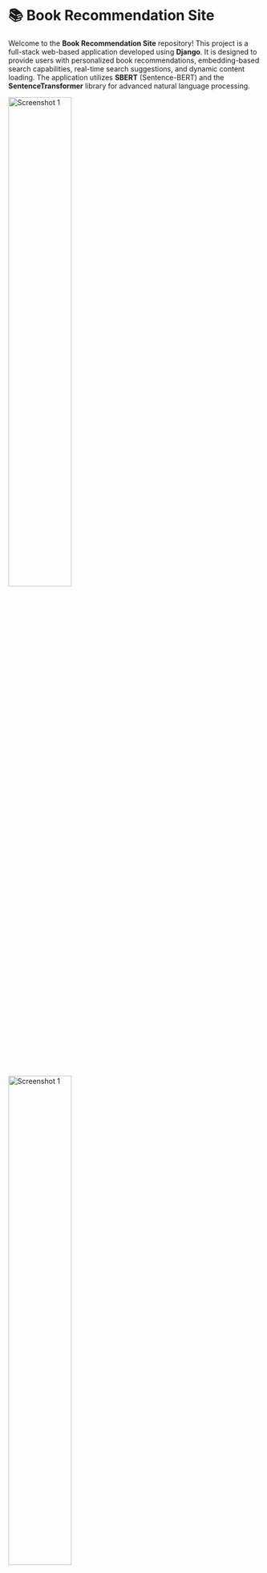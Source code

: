 # 📚 Book Recommendation Site

Welcome to the **Book Recommendation Site** repository! This project is a full-stack web-based application developed using **Django**. It is designed to provide users with personalized book recommendations, embedding-based search capabilities, real-time search suggestions, and dynamic content loading. The application utilizes **SBERT** (Sentence-BERT) and the **SentenceTransformer** library for advanced natural language processing.

<p> <img src="demo/Screenshot (7).png" alt="Screenshot 1" style="width:50%; max-width:600px;"/> <img src="demo/Screenshot (8).png" alt="Screenshot 1" style="width:50%; max-width:600px;"/></p>

<p> <img src="demo/Screenshot (9).png" alt="Screenshot 1" style="width:50%; max-width:600px;"/> <img src="demo/Screenshot (10).png" alt="Screenshot 1" style="width:50%; max-width:600px;"/></p>


---

## ✨ Features

### 1. **Personalized Book Recommendations**
   - Recommends books based on the user's future reading list.
   - Dynamically adapts to user preferences to provide tailored suggestions.

### 2. **Embedding-Based Search**
   - Allows users to search for books using semantic similarity.
   - The search function retrieves books that are contextually similar to the query.

### 3. **Search Suggestions**
   - Provides real-time suggestions for queries based on user input.
   - Uses embeddings to suggest relevant and meaningful terms or titles.

### 4. **MyFutureRead**
   - Enables users to create and manage their future reading list for personalized recommendations.

### 5. **Bestseller and Most Reads**
   - Displays a curated list of bestselling books and the most-read books to help users discover popular titles.

### 6. **User Session Management**
   - Supports user authentication for saving preferences and managing sessions securely.

### 7. **Infinite Scroll**
   - Implements infinite scrolling for seamless browsing of book lists without page reloads.

### 8. **Database Creation through Web Scraping**
   - Data for books, authors, and reviews is scraped from Goodreads using **Beautiful Soup**.

### 9. **Developed with Django**
   - The website backend is powered by Django, ensuring scalability and maintainability.

---

## 🛠 Technologies Used

### Backend:
- **Python**
- **Django**
- **SBERT (Sentence-BERT)**
- **SentenceTransformer Library**

### Frontend:
- **HTML/CSS/JavaScript**

### Others:
- **Beautiful Soup** (for web scraping)
- **Embedding Models** (e.g., pre-trained BERT models)

---

## 🚀 Installation and Setup

### Prerequisites:
- Python 3.7+
- Pip (Python package manager)

### Steps:
1. Clone the repository:
   ```bash
   git clone https://github.com/MB-13/Book_Site.git
   cd Book_Site
   ```

2. Install dependencies:
   ```bash
   pip install -r requirements.txt
   ```

3. Run the application:
   ```bash
   python manage.py runserver
   ```
   (Replace `manage.py` with the Django project management script.)

4. Access the site at:
   ```
   http://127.0.0.1:8000
   ```

---

## 💻 Usage

1. **Search for Books**: Use the search bar to find books by entering keywords or phrases. The system will return semantically similar results.
2. **Get Recommendations**: Add books to your future reading list to receive personalized recommendations.
3. **Explore Suggestions**: While typing in the search bar, view dynamic suggestions to refine your query.
4. **Discover Bestsellers and Most Reads**: Explore popular titles based on curated lists.
5. **Infinite Scroll**: Browse large lists of books without interruptions.
6. **User Management**: Log in to save preferences and manage your session effectively.

---

## 📁 Folder Structure

```
Book_Site/
|├── manage.py             # Django project management file
|├── templates/          # HTML templates for the frontend
|├── static/             # Static files (CSS, JS, images)
|├── books/              # Django app for managing book-related logic
|├── data/               # Book datasets and scraped data
|├── models/             # Pre-trained models and embeddings
|├── scraping/           # Scripts for web scraping Goodreads
|└── requirements.txt    # Python dependencies
```

---

## 🎥 Demo

[Watch the video](demo/Demo-video.mp4)

<video width="640" height="360" controls>
  <source src="demo/Demo-video.mp4" type="video/mp4">
  Your browser does not support the video tag.
</video>


---

## 🔮 Future Enhancements

1. **Advanced Filtering**:
   - Enable filtering recommendations by genre, author, or publication year.
2. **Collaborative Recommendations**:
   - Incorporate collaborative filtering to enhance personalization.
3. **Improved UI/UX**:
   - Optimize the frontend for better user experience.
4. **Mobile Optimization**:
   - Ensure a seamless experience on mobile devices.

---

## 🤝 Contributing
Contributions are welcome! Feel free to open an issue or submit a pull request for improvements and new features.

### Steps to Contribute:
1. Fork this repository.
2. Create a new branch:
   ```bash
   git checkout -b feature-name
   ```
3. Commit your changes and push to your branch.
4. Open a pull request.

---

## 📜 License
This project is licensed under the MIT License. See the [LICENSE](LICENSE) file for details.

---

## 🌟 Acknowledgments
- **SBERT (Sentence-BERT)** for powering the semantic search and recommendation engine.
- **SentenceTransformer Library** for its ease of integration and high-quality embeddings.
- **Beautiful Soup** for facilitating efficient web scraping of Goodreads data.

---

Happy Reading! :books:

